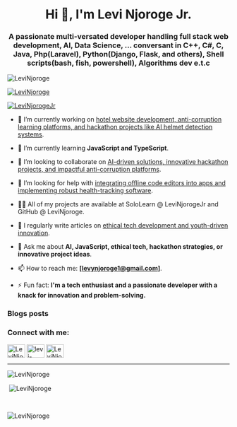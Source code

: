 <h1 align="center">Hi 👋, I'm Levi Njoroge Jr.</h1>
<h3 align="center">A passionate multi-versated developer handling full stack web development, AI, Data Science, ... conversant in C++, C#, C, Java, Php(Laravel), Python(Django, Flask, and others), Shell scripts(bash, fish, powershell), Algorithms dev e.t.c</h3>

<p align="left"> <img src="https://komarev.com/ghpvc/?username=LeviNjoroge&label=Profile%20views&color=0e75b6&style=flat&include_all_commits=true&count_private=true" alt="LeviNjoroge" /> </p>

<p align="left"> <a href="https://github.com/ryo-ma/github-profile-trophy?&include_all_commits=true&count_private=true"><img src="https://github-profile-trophy.vercel.app/?username=LeviNjoroge&include_all_commits=true&count_private=true" alt="LeviNjoroge" /></a> </p>

<p align="left"> <a href="https://twitter.com/LeviNjorogeJr" target="blank"><img src="https://img.shields.io/twitter/follow/LeviNjorogeJr?logo=twitter&style=for-the-badge" alt="LeviNjorogeJr" /></a> </p>



- 🔭 I’m currently working on [hotel website development, anti-corruption learning platforms, and hackathon projects like AI helmet detection systems](...).

- 🌱 I’m currently learning **JavaScript and TypeScript**.

- 👯 I’m looking to collaborate on [AI-driven solutions, innovative hackathon projects, and impactful anti-corruption platforms](...).

- 🤝 I’m looking for help with [integrating offline code editors into apps and implementing robust health-tracking software](...).

- 👨‍💻 All of my projects are available at SoloLearn @ LeviNjorogeJr and GitHub @ LeviNjoroge.

- 📝 I regularly write articles on [ethical tech development and youth-driven innovation](...).

- 💬 Ask me about **AI, JavaScript, ethical tech, hackathon strategies, or innovative project ideas**.

- 📫 How to reach me: **[levynjoroge1@gmail.com]**.

<!--- 📄 Know about my experiences: (...).-->

- ⚡ Fun fact: **I'm a tech enthusiast and a passionate developer with a knack for innovation and problem-solving.**


### Blogs posts
<!-- BLOG-POST-LIST:START -->
<!-- BLOG-POST-LIST:END -->

<h3 align="left">Connect with me:</h3>
<p align="left">
<!-- <a href="https://codepen.io/LeviNjoroge" target="blank"><img align="center" src="https://raw.githubusercontent.com/rahuldkjain/github-profile-readme-generator/master/src/images/icons/Social/codepen.svg" alt="LeviNjoroge" height="30" width="40" /></a> -->
<a href="https://twitter.com/LeviNjorogeJr" target="blank"><img align="center" src="https://raw.githubusercontent.com/rahuldkjain/github-profile-readme-generator/master/src/images/icons/Social/twitter.svg" alt="LeviNjorogeJr" height="30" width="40" /></a>
<a href="https://www.linkedin.com/in/levi-njoroge-jr-722295189" target="blank"><img align="center" src="https://raw.githubusercontent.com/rahuldkjain/github-profile-readme-generator/master/src/images/icons/Social/linked-in-alt.svg" alt="levi-njoroge-jr" height="30" width="40" /></a>
<!-- <a href="https://kaggle.com/morgan okumu" target="blank"><img align="center" src="https://raw.githubusercontent.com/rahuldkjain/github-profile-readme-generator/master/src/images/icons/Social/kaggle.svg" alt="morgan okumu" height="30" width="40" /></a> -->
<!-- <a href="https://fb.com/levynjoroge" target="blank"><img align="center" src="https://raw.githubusercontent.com/rahuldkjain/github-profile-readme-generator/master/src/images/icons/Social/facebook.svg" alt="morgan okumu" height="30" width="40" /></a> -->
<a href="https://instagram.com/jr.levinjoroge" target="blank"><img align="center" src="https://raw.githubusercontent.com/rahuldkjain/github-profile-readme-generator/master/src/images/icons/Social/instagram.svg" alt="LeviNjorogeJr" height="30" width="40" /></a>
<!-- <a href="https://medium.com/@cyb37 v3n0m" target="blank"><img align="center" src="https://raw.githubusercontent.com/rahuldkjain/github-profile-readme-generator/master/src/images/icons/Social/medium.svg" alt="@cyb37 v3n0m" height="30" width="40" /></a>
</p> --> <br> <hr>

<p><img align="left" src="https://github-readme-stats.vercel.app/api/top-langs?username=LeviNjoroge&show_icons=true&locale=en&layout=compact&include_all_commits=true&count_private=true" alt="LeviNjoroge" /></p> <br>


<p>&nbsp;<img align="center" src="https://github-readme-stats.vercel.app/api?username=LeviNjoroge&show_icons=true&locale=en&include_all_commits=true&count_private=true" alt="LeviNjoroge" /></p> <br>

<p><img align="center" src="https://github-readme-streak-stats.herokuapp.com/?user=LeviNjoroge&include_all_commits=true&count_private=true" alt="LeviNjoroge" /></p> <br>
